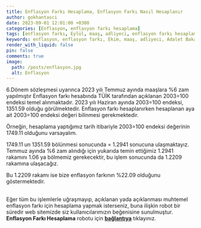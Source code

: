 ```yaml
---
title: Enflasyon Farkı Hesaplama, Enflasyon Farkı Nasıl Hesaplanır
author: gokhantasci
date: 2023-09-01 12:01:00 +0300
categories: [Enflasyon, enflasyon farkı hesaplama]
tags: [enflasyon farkı, Eylül, maaş, adliyeci, enflasyon farkı hesaplama]
keywords: enflasyon, enflasyon farkı, Ekim, maaş, adliyeci, Adalet Bakanlığı
render_with_liquid: false
pin: false
comments: true
image:
  path: /posts/enflasyon.jpg
  alt: Enflasyon
---
```


6.Dönem sözleşmesi uyarınca 2023 yılı Temmuz ayında maaşlara %6 zam yapılmıştır
Enflasyon farkı hesabında TÜİK tarafından açıklanan 2003=100 endeksi temel alınmaktadır.
2023 yılı Haziran ayında 2003=100 endeksi, 1351.59 olduğu görülmektedir.
Enflasyon farkı hesaplanırken hesaplanan aya ait 2003=100 endeksi değeri bilinmesi gerekmektedir.

Örneğin, hesaplama yaptığımız tarih itibariyle 2003=100 endeksi değerinin 1749.11 olduğunu varsayalım.

1749.11 un 1351.59 bölünmesi sonucunda = 1.2941 sonucuna ulaşmaktayız.
Temmuz ayında %6 zam alındığı için yukarıda temin ettiğimiz 1.2941 rakamını 1.06 ya bölmemiz gerekecektir, bu işlem sonucunda da 1.2209 rakamına ulaşacağız.

Bu 1.2209 rakamı ise bize enflasyon farkının %22.09 olduğunu göstermektedir. 

<br>Eğer tüm bu işlemlerle uğraşmayıp, açıklanan yada açıklanması muhtemel enflasyon farkı için hesaplama yapmak isterseniz, buna ilişkin robot bir süredir web sitemizde siz kullanıcılarımızın beğenisine sunulmuştur.  **Enflasyon Farkı Hesaplama** robotu için [**bağlantıya**](https://adliyeci.com.tr/enflasyonfarki/) tıklayınız.